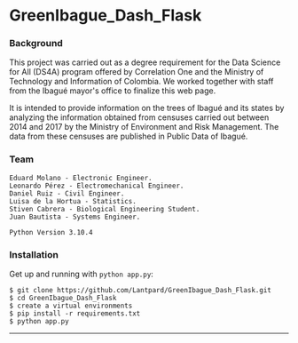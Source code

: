 # GreenIbague_Dash_Flask

### Background

This project was carried out as a degree requirement for the Data Science for All (DS4A) program offered by Correlation One and the Ministry of Technology and Information of Colombia. We worked together with staff from the Ibagué mayor's office to finalize this web page.

It is intended to provide information on the trees of Ibagué and its states by analyzing the information obtained from censuses carried out between 2014 and 2017 by the Ministry of Environment and Risk Management. The data from these censuses are published in Public Data of Ibagué.

### Team

```shell
Eduard Molano - Electronic Engineer.
Leonardo Pérez - Electromechanical Engineer.
Daniel Ruiz - Civil Engineer.
Luisa de la Hortua - Statistics.
Stiven Cabrera - Biological Engineering Student.
Juan Bautista - Systems Engineer.
``` 

`Python Version 3.10.4`

### Installation

Get up and running with `python app.py`:

```shell
$ git clone https://github.com/Lantpard/GreenIbague_Dash_Flask.git
$ cd GreenIbague_Dash_Flask
$ create a virtual environments
$ pip install -r requirements.txt
$ python app.py
``` 

-----
